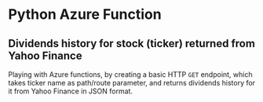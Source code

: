 # Python Azure Function
## Dividends history for stock (ticker) returned from Yahoo Finance

Playing with Azure functions, by creating a basic HTTP `GET` endpoint, which takes ticker name as path/route parameter, and returns dividends history for it from Yahoo Finance in JSON format.
 